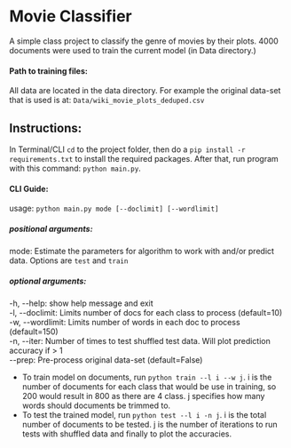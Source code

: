 # Movie Classifier

A simple class project to classify the genre of movies by their plots. 4000 documents were used to train the current model (in Data directory.)


#### Path to training files:
All data are located in the data directory. For example the original data-set that is used is at: `Data/wiki_movie_plots_deduped.csv`

## Instructions:
In Terminal/CLI `cd` to the project folder, then do a `pip install -r requirements.txt` to install the required packages. After that, run program with this command: `python main.py`.

#### CLI Guide:
usage: `python main.py mode [--doclimit] [--wordlimit]`

##### positional arguments:
  mode:                  Estimate the parameters for algorithm to work with and/or
                        predict data. Options are `test` and `train`

##### optional arguments:
  -h, --help:            show help message and exit<br>
  -l, --doclimit:        Limits number of docs for each class to process
                        (default=10)<br>
  -w, --wordlimit:
                        Limits number of words in each doc to process
                        (default=150)<br>
  -n, --iter:  Number of times to test shuffled test data. Will plot prediction accuracy if > 1<br>
  --prep:           Pre-process original data-set (default=False)<br>

- To train model on documents, run `python train --l i --w j`. i is the number of documents for each class that would be use in training, so 200 would result in 800 as there are 4 class. j specifies how many words should documents be trimmed to.
- To test the trained model, run `python test --l i -n j`. i is the total number of documents to be tested. j is the number of iterations to run tests with shuffled data and finally to plot the accuracies.
